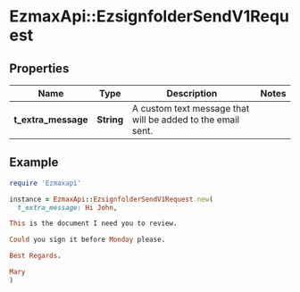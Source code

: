 # EzmaxApi::EzsignfolderSendV1Request

## Properties

| Name | Type | Description | Notes |
| ---- | ---- | ----------- | ----- |
| **t_extra_message** | **String** | A custom text message that will be added to the email sent. |  |

## Example

```ruby
require 'Ezmaxapi'

instance = EzmaxApi::EzsignfolderSendV1Request.new(
  t_extra_message: Hi John,

This is the document I need you to review.

Could you sign it before Monday please.

Best Regards.

Mary
)
```

